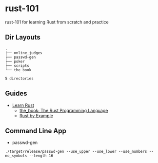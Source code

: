 # rust-101
rust-101 for learning Rust from scratch and practice

## Dir Layouts

```
.
├── online_judges
├── passwd-gen
├── poker
├── scripts
└── the_book

5 directories
```

## Guides

* [Learn Rust](https://www.rust-lang.org/learn)
  * [the_book: The Rust Programming Language](https://rust-book.cs.brown.edu/)
  * [Rust by Example](https://doc.rust-lang.org/rust-by-example/index.html)

## Command Line App

* passwd-gen

```
./target/release/passwd-gen --use_upper --use_lower --use_numbers --no_symbols --length 16
```